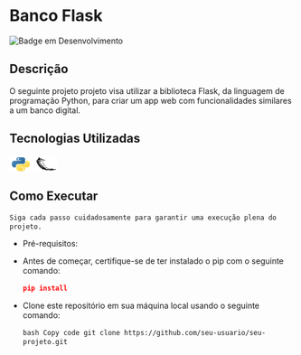 # Banco Flask
![Badge em Desenvolvimento](http://img.shields.io/static/v1?label=STATUS&message=EM%20DESENVOLVIMENTO&color=dark&style=for-the-badge)

## Descrição
O seguinte projeto projeto visa utilizar a biblioteca Flask, da linguagem de programação Python, para criar um app web com funcionalidades similares a um banco digital.

## Tecnologias Utilizadas
<img align="center" alt="Matheusxr77-Python" height="30" width="40" src="https://raw.githubusercontent.com/devicons/devicon/master/icons/python/python-original.svg">
<img align="center" alt="Matheusxr77-Flask" height="30" width="40" src="https://raw.githubusercontent.com/devicons/devicon/master/icons/flask/flask-original.svg">

## Como Executar
    Siga cada passo cuidadosamente para garantir uma execução plena do projeto.

+ Pré-requisitos: 
- Antes de começar, certifique-se de ter instalado o pip com o seguinte comando:
    ```json
    pip install
    ```

- Clone este repositório em sua máquina local usando o seguinte comando:
    ```
    bash Copy code git clone https://github.com/seu-usuario/seu-projeto.git
    ```